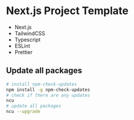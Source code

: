 # Next.js Project Template

- Next.js
- TailwindCSS
- Typescript
- ESLint
- Prettier

## Update all packages

```bash
# install npm-check-updates
npm install -g npm-check-updates
# check if there are any updates
ncu
# update all packages
ncu --upgrade
```
